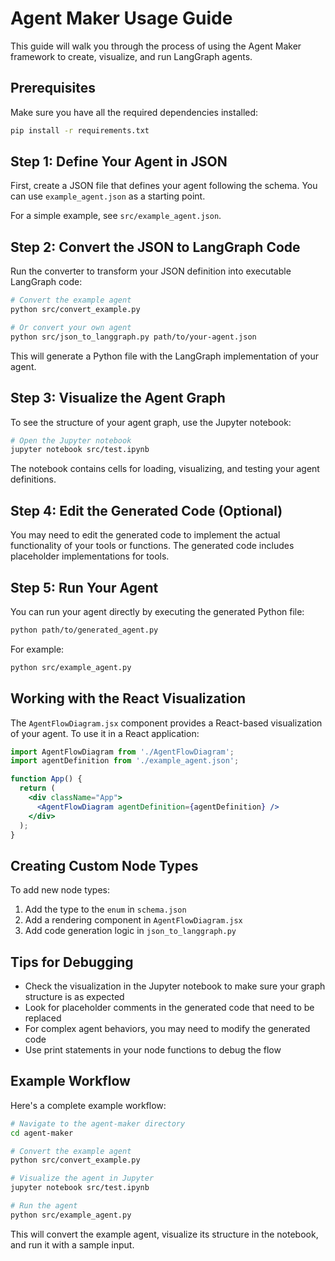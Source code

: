# Agent Maker Usage Guide

This guide will walk you through the process of using the Agent Maker framework to create, visualize, and run LangGraph agents.

## Prerequisites

Make sure you have all the required dependencies installed:

```bash
pip install -r requirements.txt
```

## Step 1: Define Your Agent in JSON

First, create a JSON file that defines your agent following the schema. You can use `example_agent.json` as a starting point.

For a simple example, see `src/example_agent.json`.

## Step 2: Convert the JSON to LangGraph Code

Run the converter to transform your JSON definition into executable LangGraph code:

```bash
# Convert the example agent
python src/convert_example.py

# Or convert your own agent
python src/json_to_langgraph.py path/to/your-agent.json
```

This will generate a Python file with the LangGraph implementation of your agent.

## Step 3: Visualize the Agent Graph

To see the structure of your agent graph, use the Jupyter notebook:

```bash
# Open the Jupyter notebook
jupyter notebook src/test.ipynb
```

The notebook contains cells for loading, visualizing, and testing your agent definitions.

## Step 4: Edit the Generated Code (Optional)

You may need to edit the generated code to implement the actual functionality of your tools or functions. The generated code includes placeholder implementations for tools.

## Step 5: Run Your Agent

You can run your agent directly by executing the generated Python file:

```bash
python path/to/generated_agent.py
```

For example:
```bash
python src/example_agent.py
```

## Working with the React Visualization

The `AgentFlowDiagram.jsx` component provides a React-based visualization of your agent. To use it in a React application:

```jsx
import AgentFlowDiagram from './AgentFlowDiagram';
import agentDefinition from './example_agent.json';

function App() {
  return (
    <div className="App">
      <AgentFlowDiagram agentDefinition={agentDefinition} />
    </div>
  );
}
```

## Creating Custom Node Types

To add new node types:

1. Add the type to the `enum` in `schema.json`
2. Add a rendering component in `AgentFlowDiagram.jsx`
3. Add code generation logic in `json_to_langgraph.py`

## Tips for Debugging

- Check the visualization in the Jupyter notebook to make sure your graph structure is as expected
- Look for placeholder comments in the generated code that need to be replaced
- For complex agent behaviors, you may need to modify the generated code
- Use print statements in your node functions to debug the flow

## Example Workflow

Here's a complete example workflow:

```bash
# Navigate to the agent-maker directory
cd agent-maker

# Convert the example agent
python src/convert_example.py

# Visualize the agent in Jupyter
jupyter notebook src/test.ipynb

# Run the agent
python src/example_agent.py
```

This will convert the example agent, visualize its structure in the notebook, and run it with a sample input. 